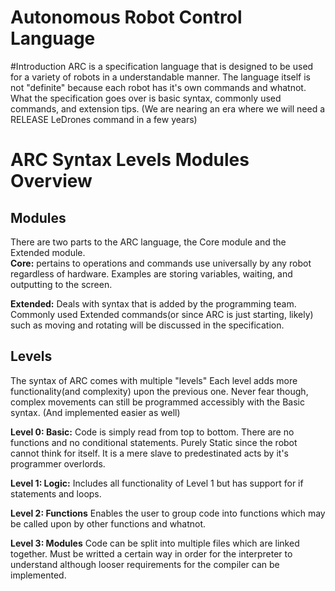 Autonomous Robot Control Language
=================================
#Introduction
ARC is a specification language that is designed to be used for a
variety of robots in a understandable manner. The language itself
is not "definite" because each robot has it's own commands and whatnot.
What the specification goes over is basic syntax, commonly used commands,
and extension tips.
(We are nearing an era where we will need a RELEASE LeDrones command in a few years)

# ARC Syntax Levels Modules Overview
## Modules
There are two parts to the ARC language, the Core module and the Extended module.  
__Core:__ pertains to operations and commands use universally by any robot regardless of
hardware. Examples are storing variables, waiting, and outputting to the screen.

__Extended:__ Deals with syntax that is added by the programming team. Commonly used
Extended commands(or since ARC is just starting, likely) such as moving and rotating will
be discussed in the specification.

## Levels
The syntax of ARC comes with multiple "levels"
Each level adds more functionality(and complexity) upon the previous one.
Never fear though, complex movements can still be programmed accessibly
with the Basic syntax. (And implemented easier as well)

__Level 0: Basic:__ Code is simply read from top to bottom. There are no functions
and no conditional statements. Purely Static since the robot cannot think for itself.
It is a mere slave to predestinated acts by it's programmer overlords.

__Level 1: Logic:__ Includes all functionality of Level 1 but has support for if statements
and loops.

__Level 2: Functions__ Enables the user to group code into functions
which may be called upon by other functions and whatnot.

__Level 3: Modules__ Code can be split into multiple files which are linked together.
Must be writted a certain way in order for the interpreter to understand although looser
requirements for the compiler can be implemented.

# 
